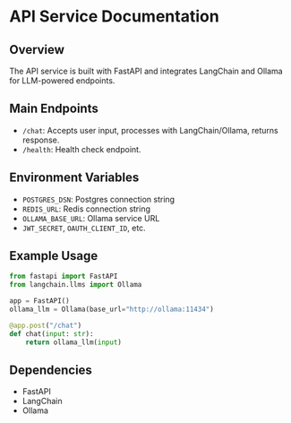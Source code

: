 # API Service Documentation

## Overview
The API service is built with FastAPI and integrates LangChain and Ollama for LLM-powered endpoints.

## Main Endpoints
- `/chat`: Accepts user input, processes with LangChain/Ollama, returns response.
- `/health`: Health check endpoint.

## Environment Variables
- `POSTGRES_DSN`: Postgres connection string
- `REDIS_URL`: Redis connection string
- `OLLAMA_BASE_URL`: Ollama service URL
- `JWT_SECRET`, `OAUTH_CLIENT_ID`, etc.

## Example Usage
```python
from fastapi import FastAPI
from langchain.llms import Ollama

app = FastAPI()
ollama_llm = Ollama(base_url="http://ollama:11434")

@app.post("/chat")
def chat(input: str):
    return ollama_llm(input)
```

## Dependencies
- FastAPI
- LangChain
- Ollama

